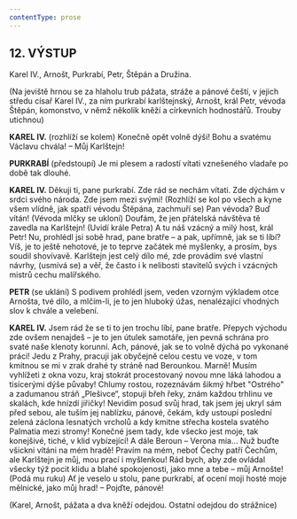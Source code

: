 ```yaml
---
contentType: prose
---
```


<section>

## 12\. VÝSTUP

Karel IV., Arnošt, Purkrabí, Petr, Štěpán a Družina.

(Na jeviště hrnou se za hlaholu trub pážata, stráže a pánové čeští, v jejich středu císař Karel IV., za ním purkrabí karlštejnský, Arnošt, král Petr, vévoda Štěpán, komonstvo, v němž několik kněží a církevních hodnostářů. Trouby utichnou)

**KAREL IV.** (rozhlíží se kolem) Konečně opět volně dýši! Bohu a svatému Václavu chvála! – Můj Karlštejn!

**PURKRABÍ** (předstoupí) Je mi plesem a radostí vítati vznešeného vladaře po době tak dlouhé.

**KAREL IV.** Děkuji ti, pane purkrabí. Zde rád se nechám vítati. Zde dýchám v srdci svého národa. Zde jsem mezi svými! (Rozhlíží se kol po všech a kyne všem vlídně, jak spatří vévodu Štěpána, zachmuří se) Pan vévoda? Buď vítán! (Vévoda mlčky se ukloní) Doufám, že jen přátelská návštěva tě zavedla na Karlštejn! (Uvidí krále Petra) A tu náš vzácný a milý host, král Petr! Nu, prohlédl jsi sobě hrad, pane bratře – a pak, upřímně, jak se ti líbí? Víš, je to ještě nehotové, je to teprve začátek mé myšlenky, a prosím, bys soudil shovívavě. Karlštejn jest celý dílo mé, zde provádím své vlastní návrhy, (usmívá se) a věř, že často i k nelibosti stavitelů svých i vzácných mistrů cechu malířského.

**PETR** (se uklání) S podivem prohlédl jsem, veden vzorným výkladem otce Arnošta, tvé dílo, a mlčím-li, je to jen hluboký úžas, nenalézající vhodných slov k chvále a velebení.

**KAREL IV.** Jsem rád že se ti to jen trochu líbí, pane bratře. Přepych východu zde ovšem nenajdeš – je to jen útulek samotáře, jen pevná schrána pro svaté naše klenoty korunní. Ach, pánové, jak se to volně dýchá po vykonané práci! Jedu z Prahy, pracuji jak obyčejně celou cestu ve voze, v tom kmitnou se mi v zrak drahé ty stráně nad Berounkou. Marně! Musím vyhlížeti z okna vozu, kraj stokrát procestovaný novou mne láká lahodou a tisícerými dýše půvaby! Chlumy rostou, rozeznávám šikmý hřbet "Ostrého" a zadumanou stráň „Plešivce“, stopuji břeh řeky, znám každou trhlinu ve skalách, kde hnízdí jiřičky! Nevidím posud svůj hrad, tak jsem jej ukryl sám před sebou, ale tuším jej nablízku, pánové, čekám, kdy ustoupí poslední zelená záclona lesnatých vrcholů a kdy kmitne střecha kostela svatého Palmatia mezi stromy! Konečné jsem tady, kde všecko jest moje, tak konejšivé, tiché, v klid vybízející! A dále Beroun – Verona mia... Nuž buďte všickni vítáni na mém hradě! Pravím na mém, neboť Čechy patří Čechům, ale Karlštejn je můj, mou prací i myšlenkou! Rád bych, aby zde ovládal všecky týž pocit klidu a blahé spokojenosti, jako mne a tebe – můj Arnošte! (Podá mu ruku) Ať je veselo u stolu, pane purkrabí, ať ocení moji hosté moje mělnické, jako můj hrad! – Pojďte, pánové! 

(Karel, Arnošt, pážata a dva kněží odejdou. Ostatní odejdou do strážnice)

</section>
